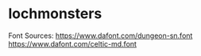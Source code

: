 # lochmonsters

Font Sources:
https://www.dafont.com/dungeon-sn.font
https://www.dafont.com/celtic-md.font
